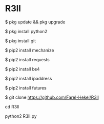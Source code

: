 # R3ll

$ pkg update && pkg upgrade 

$ pkg install python2 

$ pkg install git 

$ pip2 install mechanize 

$ pip2 install requests 

$ pip2 install bs4 

$ pip2 install ipaddress 

$ pip2 install futures

$ git clone https://github.com/Farel-Hekel/R3ll

cd R3ll

python2 R3ll.py
